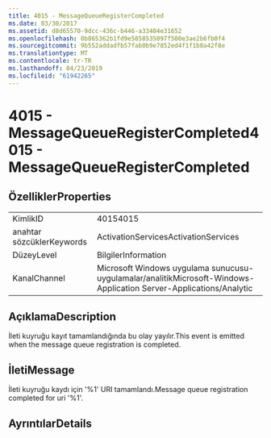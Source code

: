 ```yaml
---
title: 4015 - MessageQueueRegisterCompleted
ms.date: 03/30/2017
ms.assetid: d8d65570-9dcc-436c-b446-a33404e31652
ms.openlocfilehash: 0b865362b1fd9e5858535097f500e3ae2b6fb0f4
ms.sourcegitcommit: 9b552addadfb57fab0b9e7852ed4f1f1b8a42f8e
ms.translationtype: MT
ms.contentlocale: tr-TR
ms.lasthandoff: 04/23/2019
ms.locfileid: "61942265"
---
```

# <a name="4015---messagequeueregistercompleted"></a><span data-ttu-id="ae31d-102">4015 - MessageQueueRegisterCompleted</span><span class="sxs-lookup"><span data-stu-id="ae31d-102">4015 - MessageQueueRegisterCompleted</span></span>
## <a name="properties"></a><span data-ttu-id="ae31d-103">Özellikler</span><span class="sxs-lookup"><span data-stu-id="ae31d-103">Properties</span></span>  
  
|||  
|-|-|  
|<span data-ttu-id="ae31d-104">Kimlik</span><span class="sxs-lookup"><span data-stu-id="ae31d-104">ID</span></span>|<span data-ttu-id="ae31d-105">4015</span><span class="sxs-lookup"><span data-stu-id="ae31d-105">4015</span></span>|  
|<span data-ttu-id="ae31d-106">anahtar sözcükler</span><span class="sxs-lookup"><span data-stu-id="ae31d-106">Keywords</span></span>|<span data-ttu-id="ae31d-107">ActivationServices</span><span class="sxs-lookup"><span data-stu-id="ae31d-107">ActivationServices</span></span>|  
|<span data-ttu-id="ae31d-108">Düzey</span><span class="sxs-lookup"><span data-stu-id="ae31d-108">Level</span></span>|<span data-ttu-id="ae31d-109">Bilgiler</span><span class="sxs-lookup"><span data-stu-id="ae31d-109">Information</span></span>|  
|<span data-ttu-id="ae31d-110">Kanal</span><span class="sxs-lookup"><span data-stu-id="ae31d-110">Channel</span></span>|<span data-ttu-id="ae31d-111">Microsoft Windows uygulama sunucusu-uygulamalar/analitik</span><span class="sxs-lookup"><span data-stu-id="ae31d-111">Microsoft-Windows-Application Server-Applications/Analytic</span></span>|  
  
## <a name="description"></a><span data-ttu-id="ae31d-112">Açıklama</span><span class="sxs-lookup"><span data-stu-id="ae31d-112">Description</span></span>  
 <span data-ttu-id="ae31d-113">İleti kuyruğu kayıt tamamlandığında bu olay yayılır.</span><span class="sxs-lookup"><span data-stu-id="ae31d-113">This event is emitted when the message queue registration is completed.</span></span>  
  
## <a name="message"></a><span data-ttu-id="ae31d-114">İleti</span><span class="sxs-lookup"><span data-stu-id="ae31d-114">Message</span></span>  
 <span data-ttu-id="ae31d-115">İleti kuyruğu kaydı için '%1' URI tamamlandı.</span><span class="sxs-lookup"><span data-stu-id="ae31d-115">Message queue registration completed for uri '%1'.</span></span>  
  
## <a name="details"></a><span data-ttu-id="ae31d-116">Ayrıntılar</span><span class="sxs-lookup"><span data-stu-id="ae31d-116">Details</span></span>

